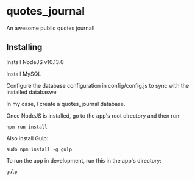# quotes_journal
An awesome public quotes journal!

## Installing


Install NodeJS v10.13.0

Install MySQL

Configure the database configuration in config/config.js to sync with the installed databaswe

In my case, I create a quotes_journal database.

Once NodeJS is installed, go to the app's root directory and then run:

```
npm run install
```

Also install Gulp:
```
sudo npm install -g gulp
```

To run the app in development, run this in the app's directory:
```
gulp
```
